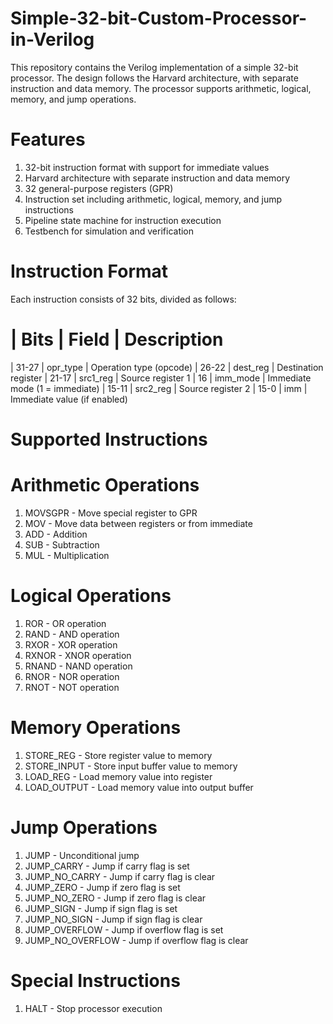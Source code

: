 # Simple-32-bit-Custom-Processor-in-Verilog
This repository contains the Verilog implementation of a simple 32-bit processor. The design follows the Harvard architecture, with separate instruction and data memory. The processor supports arithmetic, logical, memory, and jump operations.

# Features
1. 32-bit instruction format with support for immediate values
2. Harvard architecture with separate instruction and data memory
3. 32 general-purpose registers (GPR)
4. Instruction set including arithmetic, logical, memory, and jump instructions
5. Pipeline state machine for instruction execution
6. Testbench for simulation and verification

# Instruction Format
Each instruction consists of 32 bits, divided as follows:

# | Bits	| Field |	Description
| 31-27	| opr_type	| Operation type (opcode)
| 26-22	| dest_reg	| Destination register
| 21-17	| src1_reg	| Source register 1
| 16	| imm_mode	| Immediate mode (1 = immediate)
| 15-11	| src2_reg	| Source register 2
| 15-0	| imm	| Immediate value (if enabled)

# Supported Instructions
# Arithmetic Operations
1. MOVSGPR - Move special register to GPR
2. MOV - Move data between registers or from immediate
3. ADD - Addition
4. SUB - Subtraction
5. MUL - Multiplication

# Logical Operations
1. ROR - OR operation
2. RAND - AND operation
3. RXOR - XOR operation
4. RXNOR - XNOR operation
5. RNAND - NAND operation
6. RNOR - NOR operation
7. RNOT - NOT operation

# Memory Operations
1. STORE_REG - Store register value to memory
2. STORE_INPUT - Store input buffer value to memory
3. LOAD_REG - Load memory value into register
4. LOAD_OUTPUT - Load memory value into output buffer

# Jump Operations
1. JUMP - Unconditional jump
2. JUMP_CARRY - Jump if carry flag is set
3. JUMP_NO_CARRY - Jump if carry flag is clear
4. JUMP_ZERO - Jump if zero flag is set
5. JUMP_NO_ZERO - Jump if zero flag is clear
6. JUMP_SIGN - Jump if sign flag is set
7. JUMP_NO_SIGN - Jump if sign flag is clear
8. JUMP_OVERFLOW - Jump if overflow flag is set
9. JUMP_NO_OVERFLOW - Jump if overflow flag is clear

# Special Instructions
1. HALT - Stop processor execution
